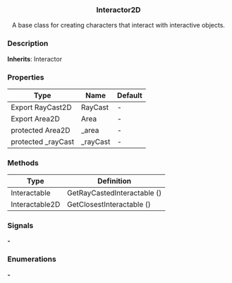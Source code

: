 <div align="center">
	<h3>Interactor2D</h1>
	<p>A base class for creating characters that interact with interactive objects.</p>
</div>

### Description

**Inherits**: Interactor

### Properties

| Type               | Name     | Default |
| ------------------ | -------- | ------- |
| Export RayCast2D   | RayCast  | -       |
| Export Area2D      | Area     | -       |
| protected Area2D   | _area    | -       |
| protected _rayCast | _rayCast | -       |

### Methods

| Type           | Definition                  |
| -------------- | --------------------------- |
| Interactable   | GetRayCastedInteractable () |
| Interactable2D | GetClosestInteractable ()   |

### Signals

**-**

### Enumerations

**-**
